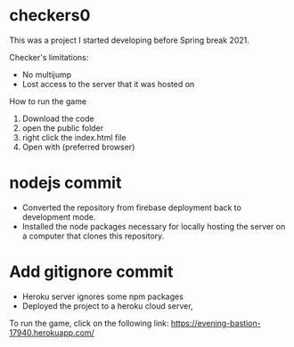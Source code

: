 # checkers0

This was a project I started developing before Spring break 2021.

Checker's limitations:
- No multijump
- Lost access to the server that it was hosted on


How to run the game
1. Download the code
2. open the public folder
3. right click the index.html file
4. Open with (preferred browser)


# nodejs commit

- Converted the repository from firebase deployment back to development mode.
- Installed the node packages necessary for locally hosting
the server on a computer that clones this repository.


# Add gitignore commit

- Heroku server ignores some npm packages
- Deployed the project to a heroku cloud server,

To run the game, click on the following link:
https://evening-bastion-17940.herokuapp.com/
